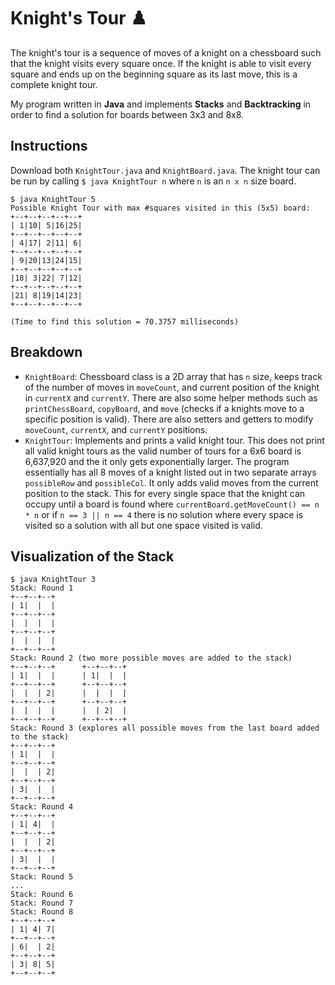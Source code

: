 # Knight's Tour :chess_pawn:
The knight's tour is a sequence of moves of a knight on a chessboard such that the knight visits every square once. If the knight is able to visit every square and ends up on the beginning square as its last move, this is a complete knight tour.

My program written in **Java** and implements **Stacks** and **Backtracking** in order to find a solution for boards between 3x3 and 8x8.

## Instructions
Download both `KnightTour.java` and `KnightBoard.java`. The knight tour can be run by calling `$ java KnightTour n` where `n` is an `n x n` size board.
```
$ java KnightTour 5
Possible Knight Tour with max #squares visited in this (5x5) board:
+--+--+--+--+--+
| 1|10| 5|16|25|
+--+--+--+--+--+
| 4|17| 2|11| 6|
+--+--+--+--+--+
| 9|20|13|24|15|
+--+--+--+--+--+
|18| 3|22| 7|12|
+--+--+--+--+--+
|21| 8|19|14|23|
+--+--+--+--+--+

(Time to find this solution = 70.3757 milliseconds)
```
## Breakdown
- `KnightBoard`: Chessboard class is a 2D array that has `n` size, keeps track of the number of moves in `moveCount`, and current position of the knight in `currentX` and `currentY`. There are also some helper methods such as `printChessBoard`, `copyBoard`, and `move` (checks if a knights move to a specific position is valid). There are also setters and getters to modify `moveCount`, `currentX`, and `currentY` positions.
- `KnightTour`: Implements and prints a valid knight tour. This does not print all valid knight tours as the valid number of tours for a 6x6 board is 6,637,920 and the it only gets exponentially larger. The program essentially has all 8 moves of a knight listed out in two separate arrays `possibleRow` and `possibleCol`. It only adds valid moves from the current position to the stack. This for every single space that the knight can occupy until a board is found where `currentBoard.getMoveCount() == n * n` or if `n == 3 || n == 4` there is no solution where every space is visited so a solution with all but one space visited is valid.

## Visualization of the Stack
```
$ java KnightTour 3
Stack: Round 1
+--+--+--+
| 1|  |  |
+--+--+--+
|  |  |  |
+--+--+--+
|  |  |  |
+--+--+--+
Stack: Round 2 (two more possible moves are added to the stack)
+--+--+--+      +--+--+--+
| 1|  |  |      | 1|  |  |
+--+--+--+      +--+--+--+
|  |  | 2|      |  |  |  |
+--+--+--+      +--+--+--+
|  |  |  |      |  | 2|  |
+--+--+--+      +--+--+--+
Stack: Round 3 (explores all possible moves from the last board added to the stack)
+--+--+--+
| 1|  |  |
+--+--+--+
|  |  | 2|
+--+--+--+
| 3|  |  |
+--+--+--+
Stack: Round 4
+--+--+--+
| 1| 4|  |
+--+--+--+
|  |  | 2|
+--+--+--+
| 3|  |  |
+--+--+--+
Stack: Round 5
...
Stack: Round 6
Stack: Round 7
Stack: Round 8
+--+--+--+
| 1| 4| 7|
+--+--+--+
| 6|  | 2|
+--+--+--+
| 3| 8| 5|
+--+--+--+
